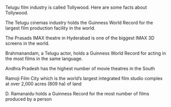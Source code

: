 Telugu film industry is called Tollywood. Here are some facts about Tollywood.

The Telugu cinemas industry holds the Guinness World Record for the largest film production facility in the world.

The Prasads IMAX theatre in Hyderabad is one of the biggest IMAX 3D screens in the world.

Brahmanandam, a Telugu actor, holds a Guinness World Record for acting in the most films in the same language.

Andhra Pradesh has the highest number of movie theatres in the South

Ramoji Film City which is the world’s largest integrated film studio complex at over 2,000 acres (809 ha) of land

D. Ramanaidu holds a Guinness Record for the most number of films produced by a person
